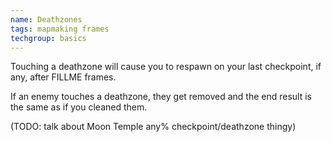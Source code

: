```yaml
---
name: Deathzones
tags: mapmaking frames
techgroup: basics
---
```


Touching a deathzone will cause you to respawn on your last checkpoint, if any, after FILLME frames.

If an enemy touches a deathzone, they get removed and the end result is the same as if you cleaned them.

(TODO: talk about Moon Temple any% checkpoint/deathzone thingy)
